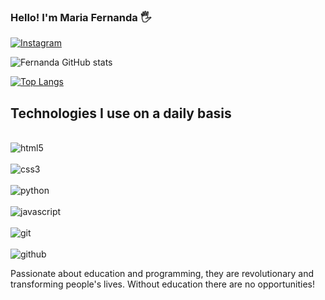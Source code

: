 ### Hello! I'm Maria Fernanda 🖐️

[![Instagram](https://img.shields.io/badge/Instagram-E4405F?style=for-the-badge&logo=instagram&logoColor=white)](https://instagram.com/thecodemf)

![Fernanda GitHub stats](https://github-readme-stats.vercel.app/api?username=mfernandasf&show_icons=true&theme=dracula)

[![Top Langs](https://github-readme-stats.vercel.app/api/top-langs/?username=mfernandasf)](https://github.com/anuraghazra/github-readme-stats)

## Technologies I use on a daily basis

<div style= "display: inline_block"><br/>
<img align= "center" alt= "html5" src="https://img.shields.io/badge/HTML5-E34F26?style=for-the-badge&logo=html5&logoColor=white">
</div>
<div style= "display: inline_block"><br/>
<img align= "center" alt= "css3" src= "https://img.shields.io/badge/CSS-239120?&style=for-the-badge&logo=css3&logoColor=white">
</div>
<div style= "display: inline_block"><br/>
<img align= "center" alt= "python" src= "https://img.shields.io/badge/Python-3776AB?style=for-the-badge&logo=python&logoColor=white">
</div>
<div style= "display: inline_block"><br/>
<img align= "center" alt= "javascript" src= "https://img.shields.io/badge/JavaScript-F7DF1E?style=for-the-badge&logo=javascript&logoColor=black">
</div>
<div style= "display: inline_block"><br/>
<img align= "center" alt= "git" src= "https://img.shields.io/badge/GIT-E44C30?style=for-the-badge&logo=git&logoColor=white">
</div>
<div style= "display: inline_block"><br/>
<img align= "center" alt= "github" src= "https://img.shields.io/badge/GitHub-100000?style=for-the-badge&logo=github&logoColor=white">
</div>

Passionate about education and programming, they are revolutionary and transforming people's lives. Without education there are no opportunities!
